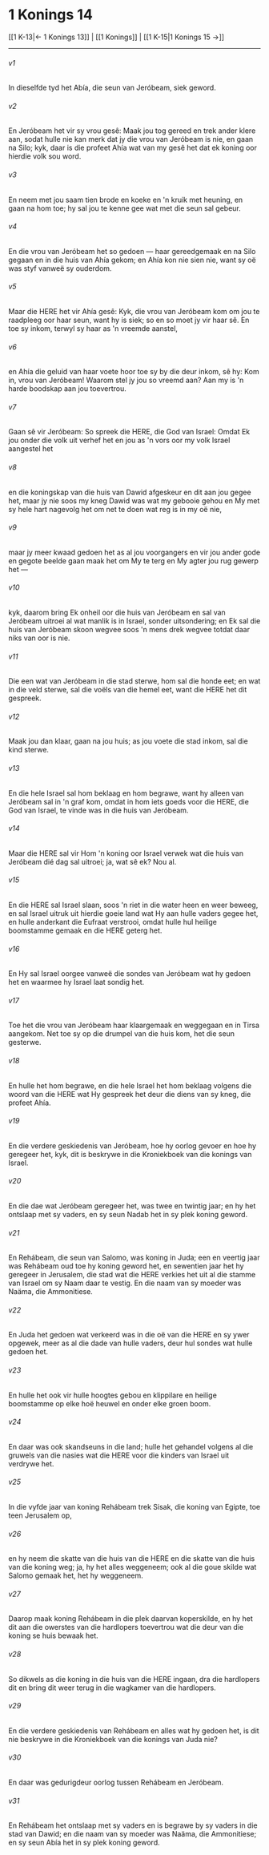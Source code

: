 # 1 Konings 14

[[1 K-13|← 1 Konings 13]] | [[1 Konings]] | [[1 K-15|1 Konings 15 →]]
***

###### v1
In dieselfde tyd het Abía, die seun van Jeróbeam, siek geword. 
###### v2
En Jeróbeam het vir sy vrou gesê: Maak jou tog gereed en trek ander klere aan, sodat hulle nie kan merk dat jy die vrou van Jeróbeam is nie, en gaan na Silo; kyk, daar is die profeet Ahía wat van my gesê het dat ek koning oor hierdie volk sou word. 
###### v3
En neem met jou saam tien brode en koeke en 'n kruik met heuning, en gaan na hom toe; hy sal jou te kenne gee wat met die seun sal gebeur. 
###### v4
En die vrou van Jeróbeam het so gedoen — haar gereedgemaak en na Silo gegaan en in die huis van Ahía gekom; en Ahía kon nie sien nie, want sy oë was styf vanweë sy ouderdom. 
###### v5
Maar die HERE het vir Ahía gesê: Kyk, die vrou van Jeróbeam kom om jou te raadpleeg oor haar seun, want hy is siek; so en so moet jy vir haar sê. En toe sy inkom, terwyl sy haar as 'n vreemde aanstel, 
###### v6
en Ahía die geluid van haar voete hoor toe sy by die deur inkom, sê hy: Kom in, vrou van Jeróbeam! Waarom stel jy jou so vreemd aan? Aan my is 'n harde boodskap aan jou toevertrou. 
###### v7
Gaan sê vir Jeróbeam: So spreek die HERE, die God van Israel: Omdat Ek jou onder die volk uit verhef het en jou as 'n vors oor my volk Israel aangestel het 
###### v8
en die koningskap van die huis van Dawid afgeskeur en dit aan jou gegee het, maar jy nie soos my kneg Dawid was wat my gebooie gehou en My met sy hele hart nagevolg het om net te doen wat reg is in my oë nie, 
###### v9
maar jy meer kwaad gedoen het as al jou voorgangers en vir jou ander gode en gegote beelde gaan maak het om My te terg en My agter jou rug gewerp het — 
###### v10
kyk, daarom bring Ek onheil oor die huis van Jeróbeam en sal van Jeróbeam uitroei al wat manlik is in Israel, sonder uitsondering; en Ek sal die huis van Jeróbeam skoon wegvee soos 'n mens drek wegvee totdat daar niks van oor is nie. 
###### v11
Die een wat van Jeróbeam in die stad sterwe, hom sal die honde eet; en wat in die veld sterwe, sal die voëls van die hemel eet, want die HERE het dit gespreek. 
###### v12
Maak jou dan klaar, gaan na jou huis; as jou voete die stad inkom, sal die kind sterwe. 
###### v13
En die hele Israel sal hom beklaag en hom begrawe, want hy alleen van Jeróbeam sal in 'n graf kom, omdat in hom iets goeds voor die HERE, die God van Israel, te vinde was in die huis van Jeróbeam. 
###### v14
Maar die HERE sal vir Hom 'n koning oor Israel verwek wat die huis van Jeróbeam dié dag sal uitroei; ja, wat sê ek? Nou al. 
###### v15
En die HERE sal Israel slaan, soos 'n riet in die water heen en weer beweeg, en sal Israel uitruk uit hierdie goeie land wat Hy aan hulle vaders gegee het, en hulle anderkant die Eufraat verstrooi, omdat hulle hul heilige boomstamme gemaak en die HERE geterg het. 
###### v16
En Hy sal Israel oorgee vanweë die sondes van Jeróbeam wat hy gedoen het en waarmee hy Israel laat sondig het. 
###### v17
Toe het die vrou van Jeróbeam haar klaargemaak en weggegaan en in Tirsa aangekom. Net toe sy op die drumpel van die huis kom, het die seun gesterwe. 
###### v18
En hulle het hom begrawe, en die hele Israel het hom beklaag volgens die woord van die HERE wat Hy gespreek het deur die diens van sy kneg, die profeet Ahía. 
###### v19
En die verdere geskiedenis van Jeróbeam, hoe hy oorlog gevoer en hoe hy geregeer het, kyk, dit is beskrywe in die Kroniekboek van die konings van Israel. 
###### v20
En die dae wat Jeróbeam geregeer het, was twee en twintig jaar; en hy het ontslaap met sy vaders, en sy seun Nadab het in sy plek koning geword. 
###### v21
En Rehábeam, die seun van Salomo, was koning in Juda; een en veertig jaar was Rehábeam oud toe hy koning geword het, en sewentien jaar het hy geregeer in Jerusalem, die stad wat die HERE verkies het uit al die stamme van Israel om sy Naam daar te vestig. En die naam van sy moeder was Naäma, die Ammonitiese. 
###### v22
En Juda het gedoen wat verkeerd was in die oë van die HERE en sy ywer opgewek, meer as al die dade van hulle vaders, deur hul sondes wat hulle gedoen het. 
###### v23
En hulle het ook vir hulle hoogtes gebou en klippilare en heilige boomstamme op elke hoë heuwel en onder elke groen boom. 
###### v24
En daar was ook skandseuns in die land; hulle het gehandel volgens al die gruwels van die nasies wat die HERE voor die kinders van Israel uit verdrywe het. 
###### v25
In die vyfde jaar van koning Rehábeam trek Sisak, die koning van Egipte, toe teen Jerusalem op, 
###### v26
en hy neem die skatte van die huis van die HERE en die skatte van die huis van die koning weg; ja, hy het alles weggeneem; ook al die goue skilde wat Salomo gemaak het, het hy weggeneem. 
###### v27
Daarop maak koning Rehábeam in die plek daarvan koperskilde, en hy het dit aan die owerstes van die hardlopers toevertrou wat die deur van die koning se huis bewaak het. 
###### v28
So dikwels as die koning in die huis van die HERE ingaan, dra die hardlopers dit en bring dit weer terug in die wagkamer van die hardlopers. 
###### v29
En die verdere geskiedenis van Rehábeam en alles wat hy gedoen het, is dit nie beskrywe in die Kroniekboek van die konings van Juda nie? 
###### v30
En daar was gedurigdeur oorlog tussen Rehábeam en Jeróbeam. 
###### v31
En Rehábeam het ontslaap met sy vaders en is begrawe by sy vaders in die stad van Dawid; en die naam van sy moeder was Naäma, die Ammonitiese; en sy seun Abía het in sy plek koning geword. 
